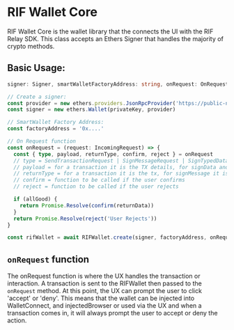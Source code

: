 # RIF Wallet Core

RIF Wallet Core is the wallet library that the connects the UI with the RIF Relay SDK. This class accepts an Ethers Signer that handles the majority of crypto methods. 

## Basic Usage:

```ts
signer: Signer, smartWalletFactoryAddress: string, onRequest: OnRequest, rifRelayConfig: RifRelayConfig

// Create a signer:
const provider = new ethers.providers.JsonRpcProvider('https://public-node.testnet.rsk.co')
const signer = new ethers.Wallet(privateKey, provider)

// SmartWallet Factory Address:
const factoryAddress = '0x....'

// On Request function
const onRequest = (request: IncomingRequest) => {
  const { type, payload, returnType, confirm, reject } = onRequest
  // type = SendTransactionRequest | SignMessageRequest | SignTypedDataRequest
  // payload = for a transaction it is the TX details, for signData and signTypedData it is the data & types
  // returnType = for a transaction it is the tx, for signMessage it is the message, for signTypedData it is the data object
  // confirm = function to be called if the user confirms
  // reject = function to be called if the user rejects

  if (allGood) {
    return Promise.Resolve(confirm(returnData))
  }
  return Promise.Resolve(reject('User Rejects'))
}

const rifWallet = await RIFWallet.create(signer, factoryAddress, onRequest)
```

## `onRequest` function

The onRequest function is where the UX handles the transaction or interaction. A transaction is sent to the RIFWallet then passed to the `onRequest` method. At this point, the UX can prompt the user to click 'accept' or 'deny'. This means that the wallet can be injected into WalletConnect, and injectedBrowser or used via the UX and when a transaction comes in, it will always prompt the user to accept or deny the action.  
